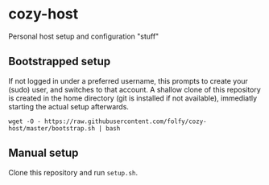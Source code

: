 # cozy-host
Personal host setup and configuration "stuff"

## Bootstrapped setup
If not logged in under a preferred username, this prompts to create your (sudo) user, and switches to that account. A shallow clone of this repository is created in the home directory (git is installed if not available), immediatly starting the actual setup afterwards.
```
wget -O - https://raw.githubusercontent.com/folfy/cozy-host/master/bootstrap.sh | bash
```

## Manual setup
Clone this repository and run `setup.sh`.

